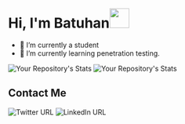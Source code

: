 

# Hi, I'm Batuhan<img src="https://user-images.githubusercontent.com/1303154/88677602-1635ba80-d120-11ea-84d8-d263ba5fc3c0.gif" width="40" height="40" />

- 🔭 I’m currently a student
- 🌱 I’m currently learning penetration testing.


![Your Repository's Stats](https://github-readme-stats.vercel.app/api?username=Rekl0w&show_icons=true&theme=tokyonight) ![Your Repository's Stats](https://github-readme-stats.vercel.app/api/top-langs/?username=Rekl0w&theme=tokyonight)


## Contact Me

![Twitter URL](https://img.shields.io/badge/Twitter-1DA1F2?style=for-the-badge&logo=twitter&logoColor=white&url=https://www.twitter.com/BatuhanTomo) ![LinkedIn URL](https://img.shields.io/badge/LinkedIn-0077B5?style=for-the-badge&logo=linkedin&logoColor=white&url=https://www.linkedin.com/in/batuhan-tomo/)
